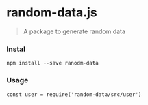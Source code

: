 # random-data.js
> A package to generate random data

### Instal

`npm install --save ranodm-data`

### Usage

`const user = require('random-data/src/user')`

